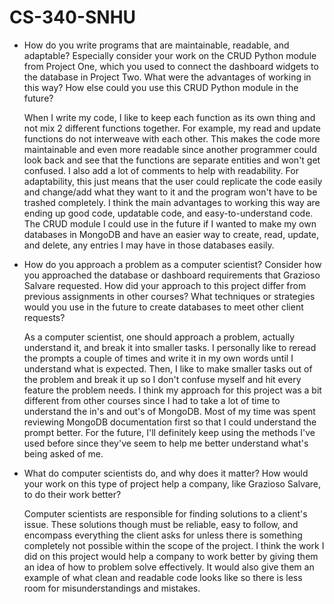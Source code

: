 # CS-340-SNHU

- How do you write programs that are maintainable, readable, and adaptable? Especially consider your work on the CRUD Python module from Project One, which you used to connect the dashboard widgets to the database in Project Two. What were the advantages of working in this way? How else could you use this CRUD Python module in the future?

  When I write my code, I like to keep each function as its own thing and not mix 2 different functions together. For example, my read and update functions do not interweave with each other. This makes the code more maintainable and even more readable since another programmer could look back and see that the functions are separate entities and won't get confused. I also add a lot of comments to help with readability. For adaptability, this just means that the user could replicate the code easily and change/add what they want to it and the program won't have to be trashed completely. I think the main advantages to working this way are ending up good code, updatable code, and easy-to-understand code. The CRUD module I could use in the future if I wanted to make my own databases in MongoDB and have an easier way to create, read, update, and delete, any entries I may have in those databases easily.

- How do you approach a problem as a computer scientist? Consider how you approached the database or dashboard requirements that Grazioso Salvare requested. How did your approach to this project differ from previous assignments in other courses? What techniques or strategies would you use in the future to create databases to meet other client requests?
  
  As a computer scientist, one should approach a problem, actually understand it, and break it into smaller tasks. I personally like to reread the prompts a couple of times and write it in my own words until I understand what is expected. Then, I like to make smaller tasks out of the problem and break it up so I don't confuse myself and hit every feature the problem needs. I think my approach for this project was a bit different from other courses since I had to take a lot of time to understand the in's and out's of MongoDB. Most of my time was spent reviewing MongoDB documentation first so that I could understand the prompt better. For the future, I'll definitely keep using the methods I've used before since they've seem to help me better understand what's being asked of me.

- What do computer scientists do, and why does it matter? How would your work on this type of project help a company, like Grazioso Salvare, to do their work better?

  Computer scientists are responsible for finding solutions to a client's issue. These solutions though must be reliable, easy to follow, and encompass everything the client asks for unless there is something completely not possible within the scope of the project. I think the work I did on this project would help a company to work better by giving them an idea of how to problem solve effectively. It would also give them an example of what clean and readable code looks like so there is less room for misunderstandings and mistakes.
